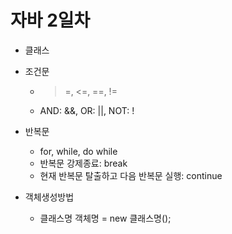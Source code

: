 # 자바 2일차

- 클래스

- 조건문
  - >=, <=, ==, !=
  - AND: &&, OR: ||, NOT: !

- 반복문
  - for, while, do while
  - 반복문 강제종료: break
  - 현재 반복문 탈출하고 다음 반복문 실행: continue
 
- 객체생성방법
  - 클래스명 객체명 = new 클래스명();

